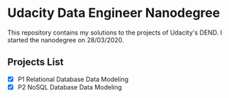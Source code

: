 # Udacity Data Engineer Nanodegree

This repository contains my solutions to the projects of Udacity's DEND. I started the nanodegree on 28/03/2020.

## Projects List

- [x] P1 Relational Database Data Modeling
- [x] P2 NoSQL Database Data Modeling
